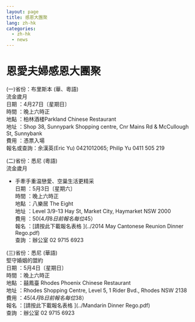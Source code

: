 ```yaml
---
layout: page
title: 感恩大團聚 
lang: zh-hk
categories: 
  - zh-hk
  - news
---
```

  
恩愛夫婦感恩大團聚  
==================
  
(一)省份：布里斯本 (華、粵語)  
流金歲月  
日期 ：4月27日〔星期日〕  
時間 ：晚上六時正  
地點 ：柏林酒楼Parkland Chinese Restaurant  
地址 ：Shop 38, Sunnypark Shopping centre, Cnr Mains Rd & McCullough St, Sunnybank  
費用 ：憑票入場  
報名或查詢：余漢英(Eric Yu) 0421012065; Philip Yu 0411 505 219  

  
(二)省份：悉尼 (粵語)  
流金歲月  
-  手牽手重温戀愛、空巢生活更精采  
日期 ：5月3日〔星期六〕  
時間 ：晚上六時正  
地點 ：八樂居 The Eight  
地址 ：Level 3/9-13 Hay St, Market City, Haymarket NSW 2000  
費用 ：$50(4月8日前報名每位$45）  
報名 ：[請按此下載報名表格
<span class="glyphicon
glyphicon-download-alt"></span>](../2014 May Cantonese Reunion Dinner Rego.pdf)   
查詢 ：辦公室 02 9715 6923  

(三)省份：悉尼 (華語)  
堅守婚姻的盟約  
日期 ：5月4日〔星期日〕  
時間 ：晚上六時正  
地點 ：囍鳳臺 Rhodes Phoenix Chinese Restaurant  
地址 ：Rhodes Shopping Centre, Level 5, 1 Rider Bvd., Rhodes NSW 2138  
費用 ：$45(4月8日前報名每位$38）  
報名 ：[請按此下載報名表格 <span class="glyphicon
glyphicon-download-alt"></span>](../Mandarin Dinner Rego.pdf)   
查詢 ：辦公室 02 9715 6923  

